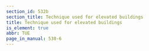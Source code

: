 ```yaml
---
section_id: 532b
section_title: Technique used for elevated buildings
title: Technique used for elevated buildings
is_element: true
abbr: TUE
page_in_manual: 530-6
---
```

